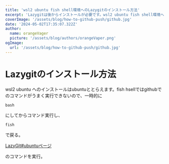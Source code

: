 ```yaml
---
title: 'wsl2 ubuntu fish shell環境へのLazygitのインストール方法'
excerpt: 'Lazygitは後からインストールが必要です。wsl2 ubuntu fish shell環境へのLazygitのインストール方法になります。'
coverImage: '/assets/blog/how-to-github-push/github.jpg'
date: '2024-05-02T17:35:07.322Z'
author:
  name: orangeVager
  picture: '/assets/blog/authors/orangeVaper.png'
ogImage:
  url: '/assets/blog/how-to-github-push/github.jpg'
---
```


# Lazygitのインストール方法

wsl2 ubuntu へのインストールはubuntuととらえます。fish hsellではgithubでのコマンドがうまく実行できないので、一時的に

```
bash
```
にしてからコマンド実行し、

```
fish
```
で戻る。

[LazyGit#ubuntuページ](https://github.com/jesseduffield/lazygit?tab=readme-ov-file#ubuntu)

のコマンドを実行。


